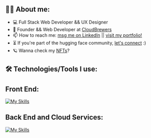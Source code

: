 
## 👩‍💻  About me:

- 💻 Full Stack Web Developer && UX Designer</a>
- 🚀 Founder && Web Developer at <a href="https://www.cloudbrewers.com/">CloudBrewers</a>
- 📫 How to reach me: <a href="https://www.linkedin.com/in/carolaine-bonk/">msg me on LinkedIn</a> || <a href="https://www.carolbonk.com/">visit my portfolio!</a>
- ⏳ If you're part of the hugging face community, <a href="https://huggingface.co/CarolBonk">let's connect</a> :)
- 🪐 Wanna check my <a href="https://x.com/bonkerxz">NFTs</a>? 


## 🛠️ Technologies/Tools I use:

## Front End: 
[![My Skills](https://skillicons.dev/icons?i=html,css,sass,bootstrap,nextjs,threejs,vscode,js,react,dart,flutter,wordpress,figma)](https://skillicons.dev)


## Back End and Cloud Services: 
[![My Skills](https://skillicons.dev/icons?i=npm,babel,nodejs,nestjs,express,mysql,mongodb,postman,jest,heroku,netlify,vercel)](https://skillicons.dev)
